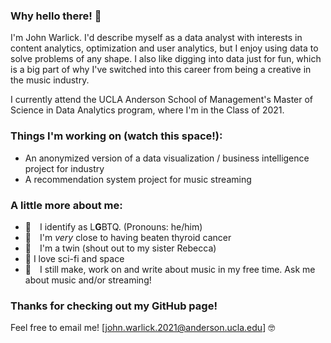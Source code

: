 ### Why hello there! 👋

I'm John Warlick. I'd describe myself as a data analyst with interests in content analytics, optimization and user analytics, but I enjoy using data to solve problems of any shape. I also like digging into data just for fun, which is a big part of why I've switched into this career from being a creative in the music industry.

I currently attend the UCLA Anderson School of Management's Master of Science in Data Analytics program, where I'm in the Class of 2021.

### Things I'm working on (watch this space!):

- An anonymized version of a data visualization / business intelligence project for industry
- A recommendation system project for music streaming 

### A little more about me:
- 👬 I identify as L**G**BTQ. (Pronouns: he/him) 
- 🏥 I'm _very_ close to having beaten thyroid cancer
- 👯 I'm a twin (shout out to my sister Rebecca)
- 🚀 I love sci-fi and space
- 🎼 I still make, work on and write about music in my free time. Ask me about music and/or streaming!

### Thanks for checking out my GitHub page!
Feel free to email me! [john.warlick.2021@anderson.ucla.edu] 🤓
